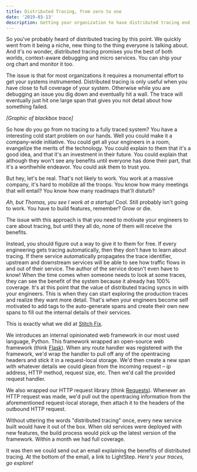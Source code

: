 ```yaml
---
title: Distributed Tracing, from zero to one
date: '2019-03-13'
description: Getting your organization to have distributed tracing end to end.
---
```

So you've probably heard of distributed tracing by this point.
We quickly went from it being a niche, new thing to the thing everyone is talking about.
And it's no wonder, distributed tracing promises you the best of both worlds, context-aware debugging and micro services.
You can ship your org chart and monitor it too.

The issue is that for most organizations it requires a monumental effort to get your systems instrumented.
Distributed tracing is only useful when you have close to full coverage of your system.
Otherwise while you are debugging an issue you dig down and eventually hit a wall.
The trace will eventually just hit one large span that gives you not detail about how something failed.

*[Graphic of blackbox trace]*

So how do you go from no tracing to a fully traced system? You have a interesting cold start problem on our hands.
Well you could make it a company-wide initiative.
You could get all your engineers in a room, evangelize the merits of the technology.
You could explain to them that it's a good idea, and that it's an investment in their future.
You could explain that although they won't see any benefits until everyone has done their part, that it's a worthwhile endeavor.
You could ask them to trust you.

But hey, let's be real.
That's not likely to work.
You work at a massive company, it's hard to mobilize all the troops.
You know how many meetings that will entail?
You know how many roadmaps that'll disturb?

*Ah, but Thomas, you see I work at a startup!* Cool.
Still probably isn't going to work.
You have to build features, remember?
Grow or die.

The issue with this approach is that you need to motivate your engineers to care about tracing, but until they all do, none of them will receive the benefits.

Instead, you should figure out a way to give it to them for free.
If every engineering gets tracing automatically, then they don't have to learn about tracing.
If there service automatically propagates the trace identifier, upstream and downstream services will be able to see how traffic flows in and out of their service.
The author of the service doesn't even have to know! When the time comes when someone needs to look at some traces, they can see the benefit of the system because it already has 100% coverage.
It's at this point that the value of distributed tracing syncs in with your engineers.
This is when they can start exploring the production traces and realize they want more detail.
That's when your engineers become self motivated to add tags to the auto-generate spans and create their own new spans to fill out the internal details of their services.

This is exactly what we did at [Stitch Fix](https://twitter.com/stitchfix_algo).

We introduces an internal opinionated web framework in our most used language, Python. This framework wrapped an open-source web framework (think [Flask](http://flask.pocoo.org)).
When any route handler was registered with the framework, we'd wrap the handler to pull off any of the opentracing headers and stick it in a request-local storage.
We'd then create a new span with whatever details we could glean from the incoming request – ip address, HTTP method, request size, etc.
Then we'd call the provided request handler.

We also wrapped our HTTP request library (think [Requests](http://docs.python-requests.org/en/master/)).
Whenever an HTTP request was made, we'd pull out the opentracing information from the aforementioned request-local storage, then attach it to the headers of the outbound HTTP request.

Without uttering the words "distributed tracing" once, every new service built would have it out of the box.
When old services were deployed with new features, the build process would pick up the latest version of the framework.
Within a month we had full coverage.

It was then we could send out an email explaining the benefits of distributed tracing.
At the bottom of the email, a link to LightStep.
*Here's your traces, go explore!*
